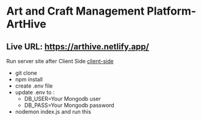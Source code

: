 # Art and Craft Management Platform-ArtHive

## Live URL: https://arthive.netlify.app/
Run server site after Client Side [client-side](https://github.com/Monwar23/project-10-client)
- git clone
- npm install
- create .env file
- update .env to :
  - DB_USER=Your Mongodb user <br/>
  - DB_PASS=Your Mongodb password
- nodemon index.js and run this
